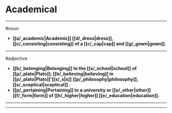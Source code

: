 # Academical
---
#noun
- **[[a/_academic|Academic]] [[d/_dress|dress]], [[c/_consisting|consisting]] of a [[c/_cap|cap]] and [[g/_gown|gown]].**
---
#adjective
- **[[b/_belonging|Belonging]] to the [[s/_school|school]] of [[p/_plato|Plato]]; [[b/_believing|believing]] in [[p/_plato|Plato]]'[[s/_s|s]] [[p/_philosophy|philosophy]]; [[s/_sceptical|sceptical]] .**
- **[[p/_pertaining|Pertaining]] to a university or [[o/_other|other]] [[f/_form|form]] of [[h/_higher|higher]] [[e/_education|education]].**
---
---

